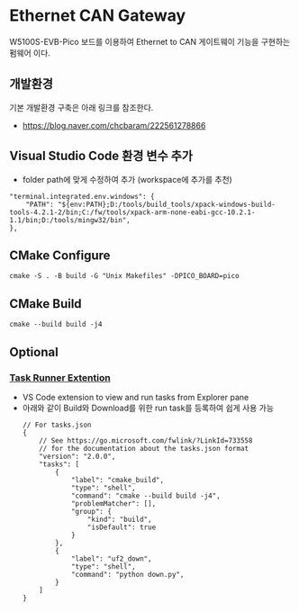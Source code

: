 # Ethernet CAN Gateway
W5100S-EVB-Pico 보드를 이용하여 Ethernet to CAN 게이트웨이 기능을 구현하는 펌웨어 이다.

## 개발환경 
기본 개발환경 구축은 아래 링크를 참조한다.
- https://blog.naver.com/chcbaram/222561278866

## Visual Studio Code 환경 변수 추가
- folder path에 맞게 수정하여 추가 (workspace에 추가를 추천)
```
"terminal.integrated.env.windows": {
	"PATH": "${env:PATH};D:/tools/build_tools/xpack-windows-build-tools-4.2.1-2/bin;C:/fw/tools/xpack-arm-none-eabi-gcc-10.2.1-1.1/bin;D:/tools/mingw32/bin",
},
```

## CMake Configure
```
cmake -S . -B build -G "Unix Makefiles" -DPICO_BOARD=pico
```

## CMake Build
```
cmake --build build -j4
```

## Optional
### [Task Runner Extention](https://marketplace.visualstudio.com/items?itemName=SanaAjani.taskrunnercode)
- VS Code extension to view and run tasks from Explorer pane
- 아래와 같이 Build와 Download를 위한 run task를 등록하여 쉽게 사용 가능
	```
	// For tasks.json
	{
		// See https://go.microsoft.com/fwlink/?LinkId=733558
		// for the documentation about the tasks.json format
		"version": "2.0.0",
		"tasks": [
			{
				"label": "cmake_build",
				"type": "shell",
				"command": "cmake --build build -j4",
				"problemMatcher": [],
				"group": {
					"kind": "build",
					"isDefault": true
				}
			},
			{
				"label": "uf2_down",
				"type": "shell",
				"command": "python down.py",
			}
		]
	} 
	```
